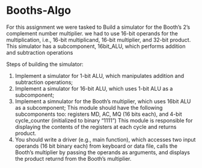# Booths-Algo
For this assignment we were tasked to Build a simulator for the Booth’s 2’s complement number multiplier. 
we had to use 16-bit operands for the multiplication, i.e., 16-bit multiplicand, 16-bit multiplier, and 32-bit product. 
This simulator has a subcomponent, 16bit_ALU, which performs addition and subtraction operations

Steps of building the simulator:
1. Implement a simulator for 1-bit ALU, which manipulates addition and subtraction operations;
2. Implement a simulator for 16-bit ALU, which uses 1-bit ALU as a subcomponent;
3. Implement a simnulator for the Booth’s multiplier, which uses 16bit ALU as a subcomponent;
 This module should have the following subcomponents too:
 registers MD, AC, MQ (16 bits each), and 4-bit cycle_counter (initialized to binary “1111”)
 This module is responsible for displaying the contents of the registers at each cycle and returns product.
4. You should write a driver (e.g., main function), which accesses two input operands (16 bit binary each)
 from keyboard or data file, calls the Booth’s multiplier by passing the operands as arguments, and 
 displays the product returnd from the Booth’s multiplier. 
